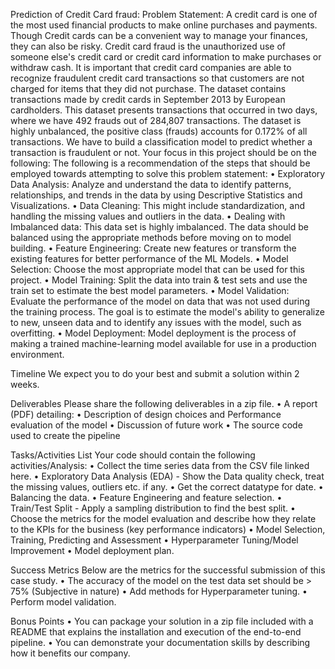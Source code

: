 Prediction of Credit Card fraud:
Problem Statement:
A credit card is one of the most used financial products to make online purchases and payments. Though Credit cards can be a convenient way to manage your finances, they can also be risky. Credit card fraud is the unauthorized use of someone else's credit card or credit card information to make purchases or withdraw cash.
It is important that credit card companies are able to recognize fraudulent credit card transactions so that customers are not charged for items that they did not purchase. 
The dataset contains transactions made by credit cards in September 2013 by European cardholders. This dataset presents transactions that occurred in two days, where we have 492 frauds out of 284,807 transactions. The dataset is highly unbalanced, the positive class (frauds) accounts for 0.172% of all transactions.
We have to build a classification model to predict whether a transaction is fraudulent or not.
Your focus in this project should be on the following: 
The following is a recommendation of the steps that should be employed towards attempting to solve this problem statement: 
•	Exploratory Data Analysis: Analyze and understand the data to identify patterns, relationships, and trends in the data by using Descriptive Statistics and Visualizations. 
•	Data Cleaning: This might include standardization, and handling the missing values and outliers in the data. 
•	Dealing with Imbalanced data: This data set is highly imbalanced. The data should be balanced using the appropriate methods before moving on to model building.
•	Feature Engineering: Create new features or transform the existing features for better performance of the ML Models. 
•	Model Selection: Choose the most appropriate model that can be used for this project. 
•	Model Training: Split the data into train & test sets and use the train set to estimate the best model parameters. 
•	Model Validation: Evaluate the performance of the model on data that was not used during the training process. The goal is to estimate the model's ability to generalize to new, unseen data and to identify any issues with the model, such as overfitting. 
•	Model Deployment: Model deployment is the process of making a trained machine-learning model available for use in a production environment. 


Timeline 
We expect you to do your best and submit a solution within 2 weeks. 



Deliverables 
Please share the following deliverables in a zip file. 
•	A report (PDF) detailing: 
•	Description of design choices and Performance evaluation of the model 
•	Discussion of future work 
•	The source code used to create the pipeline 
 
Tasks/Activities List 
Your code should contain the following activities/Analysis: 
•	Collect the time series data from the CSV file linked here. 
•	Exploratory Data Analysis (EDA) - Show the Data quality check, treat the missing values, outliers etc. if any. 
•	Get the correct datatype for date. 
•	Balancing the data.
•	Feature Engineering and feature selection. 
•	Train/Test Split - Apply a sampling distribution to find the best split. 
•	Choose the metrics for the model evaluation and describe how they relate to the KPIs for the business (key performance indicators) 
•	Model Selection, Training, Predicting and Assessment 
•	Hyperparameter Tuning/Model Improvement 
•	Model deployment plan. 
 
Success Metrics 
Below are the metrics for the successful submission of this case study. 
•	The accuracy of the model on the test data set should be > 75% (Subjective in nature) 
•	Add methods for Hyperparameter tuning. 
•	Perform model validation. 
 
 
Bonus Points 
•	You can package your solution in a zip file included with a README that explains the installation and execution of the end-to-end pipeline. 
•	You can demonstrate your documentation skills by describing how it benefits our company. 


